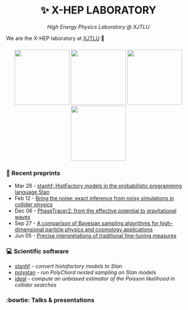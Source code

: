<h1 align="center">
✨ X-HEP LABORATORY
</h1>
<div align="center">
<i>High Energy Physics Laboratory @ XJTLU</i>
</div>

We are the X-HEP laboratory at [XJTLU](https://www.xjtlu.edu.cn/en/study/departments/school-of-mathematics-and-physics/physics) 👋

###

<p align="center">
  <a href="https://scholar.xjtlu.edu.cn/en/persons/AndrewFowlie"><img src="https://scholar.xjtlu.edu.cn/files-asset/35379481/testfilename.jpg" height="150"></a>
  <a href="https://scholar.xjtlu.edu.cn/en/persons/TiagoAdorno"><img src="https://scholar.xjtlu.edu.cn/files-asset/35378571/testfilename.jpg" height="150"></a>
  <a href="https://scholar.xjtlu.edu.cn/en/persons/ArthurMoraes"><img src="https://scholar.xjtlu.edu.cn/files-asset/35378639/testfilename.jpg" height="150"></a>
  <a href="https://scholar.xjtlu.edu.cn/en/persons/NielsGresnigt"><img src="https://scholar.xjtlu.edu.cn/files-asset/35370071/testfilename.jpg" height="150"></a>
</p>

### 📄 Recent preprints

<!-- feed start -->
- Mar 28 - [stanhf: HistFactory models in the probabilistic programming language Stan](http://arxiv.org/abs/2503.22188v1)
- Feb 12 - [Bring the noise: exact inference from noisy simulations in collider physics](http://arxiv.org/abs/2502.08157v1)
- Dec 06 - [PhaseTracer2: from the effective potential to gravitational waves](http://arxiv.org/abs/2412.04881v2)
- Sep 27 - [A comparison of Bayesian sampling algorithms for high-dimensional particle physics and cosmology applications](http://arxiv.org/abs/2409.18464v2)
- Jun 05 - [Precise interpretations of traditional fine-tuning measures](http://arxiv.org/abs/2406.03533v2)
<!-- feed end -->


### 💻 Scientific software

- [stanhf](https://github.com/xhep-lab/stanhf) *- convert histofactory models to Stan* 
- [polystan](https://github.com/xhep-lab/polystan) *- run PolyChord nested sampling on Stan models* 
- [ideal](https://github.com/xhep-lab/ideal) *- compute an unbiased estimator of the Poisson likelihood in collider searches* 

### :bowtie: Talks & presentations



